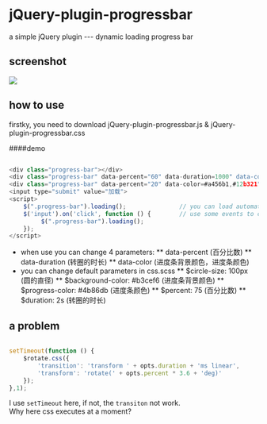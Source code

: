 # jQuery-plugin-progressbar

a simple jQuery plugin ---  dynamic loading progress bar

## screenshot
![](https://github.com/yxfanxiao/jQuery-plugin-progressbar/raw/master/screenshot.png)

## how to use
firstky, you need to download jQuery-plugin-progressbar.js & jQuery-plugin-progressbar.css 

####demo
``` javascript

<div class="progress-bar"></div>
<div class="progress-bar" data-percent="60" data-duration=1000" data-color="#ccc,yellow"></div>
<div class="progress-bar" data-percent="20" data-color=#a456b1,#12b321"></div>
<input type="submit" value="加载">
<script>
	$(".progress-bar").loading();				// you can load automatically
	$('input').on('click', function () {		// use some events to control the loading like this 
		 $(".progress-bar").loading();
	});
</script>

```

* when use you can change 4 parameters:
	** data-percent (百分比数)
	** data-duration (转圈的时长)
	** data-color (进度条背景颜色，进度条颜色)
* you can change default parameters in css.scss
	** $circle-size: 100px (圆的直径)
	** $background-color: #b3cef6 (进度条背景颜色)
	** $progress-color: #4b86db (进度条颜色)
	** $percent: 75 (百分比数)
	** $duration: 2s (转圈的时长)


## a problem
``` javascript

setTimeout(function () {	
	$rotate.css({
		'transition': 'transform ' + opts.duration + 'ms linear',
		'transform': 'rotate(' + opts.percent * 3.6 + 'deg)'
	});
},1);	

```

I use `setTimeout` here, if not, the `transiton` not work.<br>
Why here css executes at a moment?
